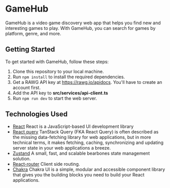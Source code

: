 # GameHub

GameHub is a video game discovery web app that helps you find new and interesting games to play. With GameHub, you can search for games by platform, genre, and more.

## Getting Started

To get started with GameHub, follow these steps:

1. Clone this repository to your local machine.
2. Run `npm install` to install the required dependencies.
3. Get a RAWG API key at https://rawg.io/apidocs. You'll have to create an account first.
4. Add the API key to **src/services/api-client.ts**
5. Run `npm run dev` to start the web server.

## Technologies Used

- [React](https://react.dev/learn) React is a JavaScript-based UI development library
- [React query](https://tanstack.com/query/latest/docs/framework/react/overview) TanStack Query (FKA React Query) is often described as the missing data-fetching library for web applications, but in more technical terms, it makes fetching, caching, synchronizing and updating server state in your web applications a breeze.
- [Zustand](https://docs.pmnd.rs/zustand/getting-started/introduction) A small, fast, and scalable bearbones state management solution.
- [React-router](https://reactrouter.com/en/dev/start/overview) Client side routing.
- [Chakra](https://chakra-ui.com/getting-started) Chakra UI is a simple, modular and accessible component library that gives you the building blocks you need to build your React applications.
